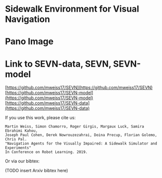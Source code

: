 # Sidewalk Environment for Visual Navigation


# Pano Image

# Link to SEVN-data, SEVN, SEVN-model
[https://github.com/mweiss17/SEVN](https://github.com/mweiss17/SEVN)
[https://github.com/mweiss17/SEVN-model](https://github.com/mweiss17/SEVN-model)
[https://github.com/mweiss17/SEVN-data](https://github.com/mweiss17/SEVN-data)

If you use this work, please cite us:

```
Martin Weiss, Simon Chamorro, Roger Girgis, Margaux Luck, Samira Ebrahimi Kahou, 
Joseph Paul Cohen, Derek Nowrouzezahrai, Doina Precup, Florian Golemo, Chris Pal. 
"Navigation Agents for the Visually Impaired: A Sidewalk Simulator and Experiments" 
In Conference on Robot Learning. 2019.
```

Or via our bibtex:

(TODO insert Arxiv bibtex here)
